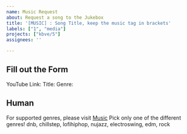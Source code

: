 ```yaml
---
name: Music Request
about: Request a song to the Jukebox
title: '[MUSIC] : Song Title, keep the music tag in brackets'
labels: ["1", "media"]
projects: ["kbve/5"]
assignees: ''

---
```


## **Fill out the Form**

YouTube Link:
Title:
Genre:

## Human

For supported genres, please visit [Music](https://kbve.com/music/)
Pick only one of the different genres!
dnb, chillstep, lofihiphop, nujazz, electroswing, edm, rock
